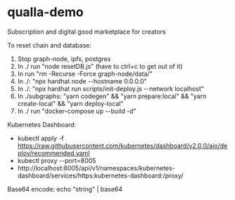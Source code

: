 # qualla-demo

Subscription and digital good marketplace for creators

To reset chain and database:

1. Stop graph-node, ipfs, postgres
2. In ./ run "node resetDB.js" (have to ctrl+c to get out of it)
3. In run "rm -Recurse -Force graph-node/data/"
4. In ./: "npx hardhat node --hostname 0.0.0.0"
5. In ./: "npx hardhat run scripts/init-deploy.js --network localhost"
6. In ./subgraphs: "yarn codegen" && "yarn prepare:local" && "yarn create-local" && "yarn deploy-local"
7. In ./ run "docker-compose up --build -d"


Kubernetes Dashboard:
- kubectl apply -f https://raw.githubusercontent.com/kubernetes/dashboard/v2.0.0/aio/deploy/recommended.yaml
- kubectl proxy --port=8005
- http://localhost:8005/api/v1/namespaces/kubernetes-dashboard/services/https:kubernetes-dashboard:/proxy/

Base64 encode:
echo "string" | base64